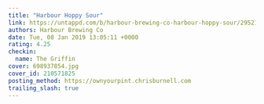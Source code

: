 ```yaml
---
title: "Harbour Hoppy Sour"
link: https://untappd.com/b/harbour-brewing-co-harbour-hoppy-sour/2952160
authors: Harbour Brewing Co
date: Tue, 08 Jan 2019 13:05:11 +0000
rating: 4.25
checkin:
  name: The Griffin
cover: 698937854.jpg
cover_id: 210571825
posting_method: https://ownyourpint.chrisburnell.com
trailing_slash: true
---
```

